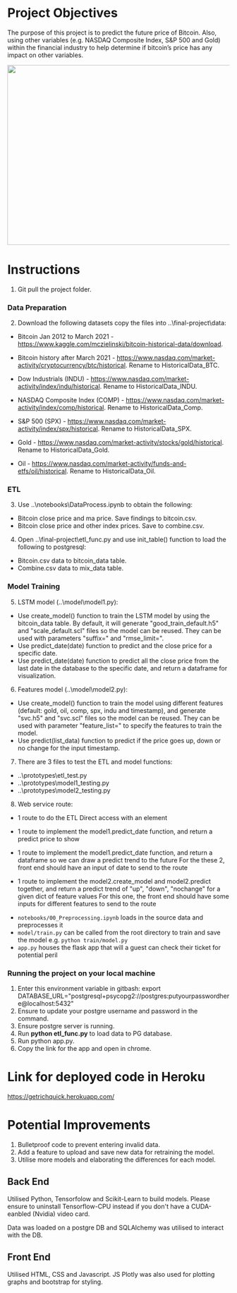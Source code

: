 # Project Objectives
The purpose of this project is to predict the future price of Bitcoin. Also, using other variables (e.g. NASDAQ Composite Index, S&P 500 and Gold) within the financial industry to help determine if bitcoin’s price has any impact on other variables. 


<p align="center">
  <img width="700" height="408" src="https://fortraders.info/wp-content/uploads/2021/02/shutterstock_658232353.jpg">
</p>

# Instructions

1. Git pull the project folder. 

### Data Preparation
2. Download the following datasets copy the files into ..\final-project\data: 
    
- Bitcoin Jan 2012 to March 2021 - https://www.kaggle.com/mczielinski/bitcoin-historical-data/download.

- Bitcoin history after March 2021 - https://www.nasdaq.com/market-activity/cryptocurrency/btc/historical. Rename to HistoricalData_BTC. 

- Dow Industrials (INDU) - https://www.nasdaq.com/market-activity/index/indu/historical. Rename to HistoricalData_INDU.

- NASDAQ Composite Index (COMP) - https://www.nasdaq.com/market-activity/index/comp/historical. Rename to HistoricalData_Comp.

- S&P 500 (SPX) - https://www.nasdaq.com/market-activity/index/spx/historical. Rename to HistoricalData_SPX. 

- Gold - https://www.nasdaq.com/market-activity/stocks/gold/historical. Rename to HistoricalData_Gold. 

- Oil - https://www.nasdaq.com/market-activity/funds-and-etfs/oil/historical. Rename to HistoricalData_Oil.
   
   
### ETL
3. Use ..\notebooks\DataProcess.ipynb to obtain the following:
- Bitcoin close price and ma price. Save findings to bitcoin.csv.
- Bitcoin close price and other index prices. Save to combine.csv.
   
4. Open ..\final-project\etl_func.py and use init_table() function to load the following to postgresql:
- Bitcoin.csv data to bitcoin_data table.
- Combine.csv data to mix_data table.


### Model Training 
5. LSTM model (..\model\model1.py):
- Use create_model() function to train the LSTM model by using the bitcoin_data table. By default, it will generate "good_train_default.h5" and "scale_default.scl"             files so the model can be reused. They can be used with parameters "suffix=<str>" and "rmse_limit=<int>".
- Use predict_date(date) function to predict and the close price for a specific date.
- Use predict_date(date) function to predict all the close price from the last date in the database to the specific date, and return a dataframe for visualization.

 6. Features model (..\model\model2.py):
- Use create_model() function to train the model using different features (default: gold, oil, comp, spx, indu and timestamp), and generate "svc.h5" and "svc.scl"             files so the model can be reused. They can be used with parameter "feature_list=<list>" to specify the features to train the model.
- Use predict(list_data) function to predict if the price goes up, down or no change for the input timestamp.

    
7. There are 3 files to test the ETL and model functions:
  - ..\prototypes\etl_test.py
  - ..\prototypes\model1_testing.py
  - ..\prototypes\model2_testing.py

    
8. Web service route:
- 1 route to do the ETL
    Direct access with an <a> element

- 1 route to implement the model1.predict_date function, and return a predict price to show
- 1 route to implement the model1.predict_date function, and return a dataframe so we can draw a predict trend to the future
    For the these 2, front end should have an input of date to send to the route

- 1 route to implement the model2.create_model and model2.predict together, and return a predict trend of "up", "down", "nochange" for a given dict of feature values
    For this one, the front end should have some inputs for different features to send to the route


* `notebooks/00_Preprocessing.ipynb` loads in the source data and preprocesses it
* `model/train.py` can be called from the root directory to train and save the model e.g. `python train/model.py`
* `app.py` houses the flask app that will a guest can check their ticket for potential peril


### Running the project on your local machine

1. Enter this environment variable in gitbash: export DATABASE_URL="postgresql+psycopg2://postgres:putyourpasswordhere@localhost:5432"
2. Ensure to update your postgre username and password in the command.
3. Ensure postgre server is running.
4. Run **python etl_func.py** to load data to PG database.
5. Run python app.py.
6. Copy the link for the app and open in chrome.


# Link for deployed code in Heroku
https://getrichquick.herokuapp.com/


# Potential Improvements
1. Bulletproof code to prevent entering invalid data.
2. Add a feature to upload and save new data for retraining the model.
3. Utilise more models and elaborating the differences for each model.


## Back End

Utilised Python, Tensorfolow and Scikit-Learn to build models. Please ensure to uninstall Tensorflow-CPU instead if you don't have a CUDA-eanbled (Nvidia) video card.

Data was loaded on a postgre DB and SQLAlchemy was utilised to interact with the DB.

## Front End

Utilised HTML, CSS and Javascript. JS Plotly was also used for plotting graphs and bootstrap for styling. 
